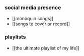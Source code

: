 ### social media presence
- [[monoquin songs]] 
- [[songs to cover or record]] 

### playlists
- [[the ultimate playlist of my life]] 